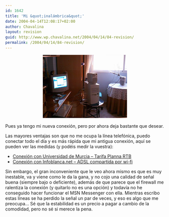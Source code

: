 ```yaml
---
id: 1642
title: 'Mi &quot;inalámbrica&quot;'
date: 2004-04-14T12:08:17+02:00
author: Chavalina
layout: revision
guid: http://www.wp.chavalina.net/2004/04/14/84-revision/
permalink: /2004/04/14/84-revision/
---
```

<p align="center">
  <a href="imagenes/fotos/inalambrica.jpg" target="_blank"><img src="/imagenes/fotos/thumbs/inalambrica.jpg" alt="inalambrica" width="267" height="200" border="0" /></a>
</p>

Pues ya tengo mi nueva conexión, pero por ahora deja bastante que desear.

Las mayores ventajas son que no me ocupa la línea telefónica, puedo conectar todo el día y es más rápida que mi antigua conexión, aquí se pueden ver las medidas (y podéis medir la vuestra):

  * <a href="http://213.4.114.108/cgi-bin/downstream3.asp?bytes=409600&horaIni=1067113207.609&horaFin=1067113374.539" target="_blank">Conexión con Universidad de Murcia – Tarifa Planna RTB </a>
  * <a href="http://213.4.114.108/cgi-bin/downstream3.asp?bytes=409600&horaIni=1081966568.215&horaFin=1081966631.627" target="_blank">Conexión con Infoblanca.net – ADSL compartida por wi-fi </a>

Sin embargo, el gran inconveniente que le veo ahora mismo es que es muy inestable, va y viene como le da la gana, y no cojo una calidad de señal buena (siempre bajo o deficiente), además de que parece que el firewall me ralentiza la conexión (y quitarlo no es una opción) y todavía no he conseguido hacer funcionar el MSN Messenger con ella. Mientras escribo estas líneas se ha perdido la señal un par de veces, y eso es algo que me preocupa… Sé que la estabilidad es un precio a pagar a cambio de la comodidad, pero no sé si merece la pena.